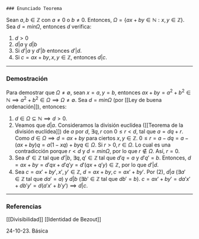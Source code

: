 	### Enunciado Teorema

Sean $a,b \in \mathbb{Z}$ con $a \not = 0$ o $b \not = 0$. Entonces, $\Omega = \{ax + by \in \mathbb{N}: x,y \in \mathbb{Z}\}$. Sea $d = min\Omega$, entonces $d$ verifica:
1. $d > 0$
2. $d | a$ y $d|b$
3. Si $d'|a$ y $d'|b$ entonces $d'|d$.
4. Si $c = ax + by, x, y \in \mathbb{Z}$, entonces $d |c$.

---
### Demostración

Para demostrar que $\Omega \not = \emptyset$, sean $x = a, y = b$, entonces $ax + by = a^2 + b^2 \in \mathbb{N} \implies a^2 + b^2 \in \Omega \implies \Omega \not = \emptyset$. Sea $d = min\Omega$ (por [[Ley de buena ordenación]]), entonces:
1.  $d \in \Omega \subseteq \mathbb{N} \implies d > 0$.
2. Veamos que $d|a$. Consideramos la división euclídea ([[Teorema de la división euclídea]]) de $a$ por $d$, $\exists q, r$ con $0\le r < d$, tal que $a = dq + r$. Como $d \in \Omega \implies d = ax + by$ para ciertos $x,y \in \mathbb{Z}$. $0 \le r = a - dq = a - (ax + by)q = a(1-xq) +byq \in \Omega$. Si $r > 0, r \in \Omega$. Lo cual es una contradicción porque $r < d$ y $d = min \Omega$, por lo que $r \not \in \Omega$. Así, $r = 0$.
3. Sea $d' \in \mathbb{Z}$ tal que $d'|b$, $\exists q, q' \in \mathbb{Z}$ tal que $d'q = a$ y $d'q' = b$. Entonces, $d = ax + by = d'qx + d'q'y = d'(qx+q'y) \in \mathbb{Z}$, por lo que $d'|d$.
4. Sea $c = ax' + by', x', y' \in \mathbb{Z}$, $d = ax + by, c = ax' + by'$. Por (2), $d | a$ ($\exists a' \in \mathbb{Z}$ tal que $da' = a$) y $d|b$ ($\exists b' \in \mathbb{Z}$ tal que $db' = b$). $c = ax' + by' = da'x' +db'y' = d(a'x' + b'y') \implies d | c$.

---
### Referencias

[[Divisibilidad]]
[[Identidad de Bezout]]

24-10-23. Básica